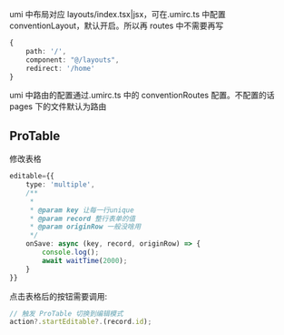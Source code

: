 umi 中布局对应 layouts/index.tsx|jsx，可在.umirc.ts 中配置 conventionLayout，默认开启。所以再 routes 中不需要再写

```ts
{
    path: '/',
    component: "@/layouts",
    redirect: '/home'
}
```

umi 中路由的配置通过.umirc.ts 中的 conventionRoutes 配置。不配置的话 pages 下的文件默认为路由

## ProTable

修改表格

```typescript
editable={{
    type: 'multiple',
    /**
     * 
     * @param key 让每一行unique
     * @param record 整行表单的值
     * @param originRow 一般没啥用
     */
    onSave: async (key, record, originRow) => {
        console.log();
        await waitTime(2000);
    }
}}
```  
点击表格后的按钮需要调用:
```ts
// 触发 ProTable 切换到编辑模式
action?.startEditable?.(record.id); 
```

